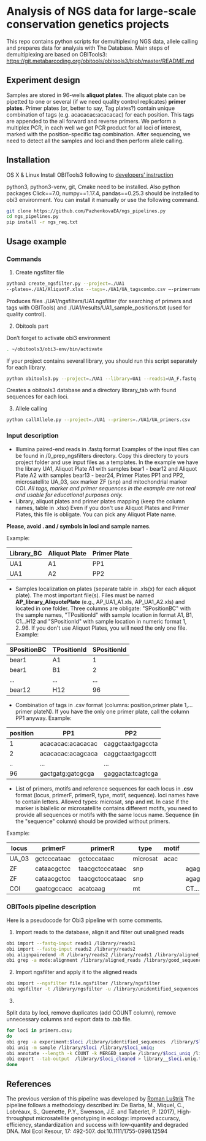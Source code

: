 # Analysis of NGS data for large-scale conservation genetics projects

This repo contains python scripts for demultiplexing NGS data, allele calling and prepares data for analysis with The Database. Main steps of demultiplexing are based on OBITools3: https://git.metabarcoding.org/obitools/obitools3/blob/master/README.md
## Experiment design

Samples are stored in 96-wells **aliquot plates**.
The aliquot plate can be pipetted to one or several (if we need quality control replicates) **primer plates**.
Primer plates (or, better to say, Tag plates?) contain unique combination of tags (e.g. acacacac:acacacac) for each position.
This tags are appended to the all forward and reverse primers.
We perform a multiplex PCR, in each well we got PCR product for all loci of interest, marked with the position-specific tag combination.
After sequencing, we need to detect all the samples and loci and then perform allele calling.
## Installation

OS X & Linux
Install OBITools3 following to [developers’ instruction](https://git.metabarcoding.org/obitools/obitools3/wikis/Installing-the-OBITools3)

python3, python3-venv, git, Cmake need to be installed. Also python packages Click==7.0, numpy==1.17.4, pandas==0.25.3 should be installed to obi3 environment. You can install it manually or use the following command.
```sh
git clone https://github.com/PazhenkovaEA/ngs_pipelines.py
cd ngs_pipelines.py
pip install -r ngs_req.txt
```

## Usage example
### Commands 
1. Create ngsfilter file 
```sh
python3 create_ngsfilter.py --project=./UA1
--plates=./UA1/AliquotP.xlsx --tags=./UA1/UA_tagscombo.csv –-primernames=./UA1/UA_primers.csv --aliquotplates=AP
```
Produces files ./UA1/ngsfilters/UA1.ngsfilter (for searching of primers and tags with OBITools) and ./UA1/results/UA1_sample_positions.txt (used for quality control).

2. Obitools part

Don’t forget to activate obi3 environment
```sh
. ~/obitools3/obi3-env/bin/activate
```
If your project contains several library, you should run this script separately for each library.
```sh
python obitools3.py --project=./UA1 --library=UA1 --reads1=UA_F.fastq --reads2=UA_R.fastq –primers=./UA1/UA_primers.csv
```

Creates a obitools3 database and a directory library_tab with found sequences for each loci.

3. Allele calling

```sh
python callAllele.py --project=./UA1 --primers=./UA1/UA_primers.csv 
```

### Input description
* Illumina paired-end reads in .fastq format
Examples of the input files can be found in /0_prep_ngsfilters directory.
Copy this directory to yours project folder and use input files as a templates.
In the example we have the library UA1, Aliquot Plate A1 with samples bear1 - bear12 and Aliquot Plate A2 with samples bear13 - bear24, Primer Plates PP1 and PP2, microsatellite UA_03, sex marker ZF (snp) and mitochondrial marker COI.
*All tags, marker and primer sequences in the example are not real and usable for educational purposes only.*
* Library, aliquot plates and primer plates mapping (keep the column names, table in .xlsx)
Even if you don't use Aliquot Plates and Primer Plates, this file is obligate.
You can pick any Aliquot Plate name.

 **Please, avoid . and / symbols in loci and sample names**.

Example:

Library_BC| Aliquot Plate | Primer Plate
--- | --- | ---
UA1|  A1 | PP1
UA1|  A2 | PP2
* Samples localization on plates (separate table in .xls(x) for each aliquot plate).
The most important file(s).
Files must be named **AP_library_AliquotePlate** (e.g., AP_UA1_A1.xls, AP_UA1_A2.xls) and located in one folder.
Three columns are obligate: "SPositionBC" with the sample names, "TPositionId" with sample location in format A1, B1, C1...H12 and "SPositionId" with sample location in numeric format 1, 2..96.
If you don't use Aliquot Plates, you will need the only one file.
Example:

SPositionBC| TPositionId | SPositionId
--- | --- | ---
bear1|   A1| 1
bear1|  B1  | 2
...|  ... | ...
bear12|  H12 | 96
* Combination of tags in .csv format (columns: position,primer plate 1,... primer plateN).
If you have the only one primer plate, call the column PP1 anyway.
Example:

position| PP1 | PP2
--- | --- | ---
1|  acacacac:acacacac |caggctaa:tgagccta
2|  acacacac:acagcaca |caggctaa:tgagcctt
..|  ...|...
96|  gactgatg:gatcgcga |gaggacta:tcagtcga
* List of primers, motifs and reference sequences for each locus in **.csv** format (locus, primerF, primerR, type, motif, sequence).
loci names have to contain letters.
Allowed types: microsat, snp and mt.
In case if the marker is biallelic or microsatellite contains different motifs, you need to provide all sequences or motifs with the same locus name.
Sequence (in the "sequence" column) should be provided without primers.

Example:

locus | primerF | primerR | type | motif |sequence
--- | --- | --- | --- | --- | ---
UA_03|  gctcccataac |gctcccataac | microsat | acac |
ZF|  cataacgctcc |taacgctcccataac | snp | | agag........tatac |
ZF|  cataacgctcc |taacgctcccataac | snp | | agag........tagac |
COI|  gaatcgccacc |acatcaag | mt | | CT.....TAAACTATTCCCTG |
### OBITools pipeline description
Here is a pseudocode for Obi3 pipeline with some comments.
1. Import reads to the database, align it and filter out unaligned reads

```sh
obi import --fastq-input reads1 /library/reads1
obi import --fastq-input reads2 /library/reads2
obi alignpairedend -R /library/reads2 /library/reads1 /library/aligned_reads
obi grep -a mode:alignment /library/aligned_reads /library/good_sequences
```
2. Import ngsfilter and apply it to the aligned reads
```sh
obi import --ngsfilter file.ngsfilter /library/ngsfilter
obi ngsfilter -t /library/ngsfilter -u /library/unidentified_sequences /library/good_sequences /library/identified_sequences

```
3. 
Split data by loci, remove duplicates (add COUNT column), remove unnecessary columns and export data to .tab file.
```sh
for loci in primers.csv;
do
obi grep -a experiment:$loci /library/identified_sequences  /library/$loci;
obi uniq -m sample /library/$loci /library/$loci_uniq;
obi annotate --length -k COUNT -k MERGED_sample /library/$loci_uniq /library/$loci_cleaned;
obi export --tab-output  /library/$loci_cleaned > library__$loci.uniq.tab;
done
```
## References

The previous version of this pipeline was developed by [Roman Luštrik](https://github.com/romunov/ngs_pipelines)
The pipeline follows a methodology described in:
De Barba, M., Miquel, C., Lobréaux, S., Quenette, P.Y., Swenson, J.E. and Taberlet, P. (2017), High‐throughput microsatellite genotyping in ecology: improved accuracy, efficiency, standardization and success with low‐quantity and degraded DNA. Mol Ecol Resour, 17: 492-507. doi:10.1111/1755-0998.12594
